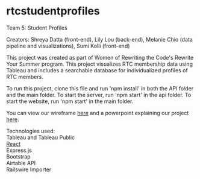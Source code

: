 # rtcstudentprofiles

Team 5: Student Profiles

Creators: Shreya Datta (front-end), Lily Lou (back-end), Melanie Chio (data pipeline and visualizations), Sumi Kolli (front-end)

This project was created as part of Women of Rewriting the Code's Rewrite Your Summer program. This project visualizes RTC membership data using Tableau and includes a searchable database for individualized profiles of RTC members. 

To run this project, clone this file and run 'npm install' in both the API folder and the main folder. To start the server, run 'npm start' in the api folder. To start the website, run 'npm start' in the main folder. 

You can view our wireframe [here](https://www.figma.com/file/Op2Wwp9qVUBBiiWy7eFM6k/Timeline?node-id=0%3A1) and a powerpoint explaining our project [here](https://docs.google.com/presentation/d/1XAT5zxvULAUslJsAQ7nKpEn9cODIb2oTzgWF5WnRQrs/edit#slide=id.g5465e7bc0b_1_49).

Technologies used:  
Tableau and Tableau Public  
[React](https://github.com/facebook/create-react-app)  
Express.js  
Bootstrap  
Airtable API  
Railswire Importer 
